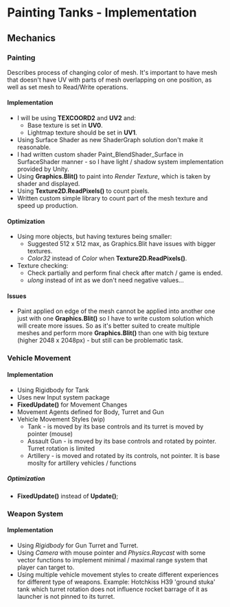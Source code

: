 # Painting Tanks - Implementation
## Mechanics
### Painting
Describes process of changing color of mesh. It's important to have mesh that doesn't have UV with parts of mesh overlapping on one position, as well as set mesh to Read/Write operations. 
#### Implementation
- I will be using **TEXCOORD2** and **UV2** and:
  - Base texture is set in **UV0**.
  - Lightmap texture should be set in **UV1**.
- Using Surface Shader as new ShaderGraph solution don't make it reasonable.
- I had written custom shader Paint_BlendShader_Surface in SurfaceShader manner - so I have light / shadow system implementation provided by Unity.
- Using **Graphics.Blit()** to paint into *Render Texture*, which is taken by shader and displayed.
- Using **Texture2D.ReadPixels()** to count pixels.
- Written custom simple library to count part of the mesh texture and speed up production.
#### Optimization
- Using more objects, but having textures being smaller:
  - Suggested 512 x 512 max, as Graphics.Blit have issues with bigger textures.
  - *Color32* instead of *Color* when **Texture2D.ReadPixels()**.
- Texture checking: 
  - Check partially and perform final check after match / game is ended.
  - *ulong* instead of int as we don't need negative values...

#### Issues
- Paint applied on edge of the mesh cannot be applied into another one just with one **Graphics.Blit()** so I have to write custom solution which will create more issues. So as it's better suited to create multiple meshes and perform more **Graphics.Blit()** than one with big texture (higher 2048 x 2048px) - but still can be problematic task.

### Vehicle Movement
#### Implementation
- Using Rigidbody for Tank
- Uses new Input system package
- **FixedUpdate()** for Movement Changes
- Movement Agents defined for Body, Turret and Gun
- Vehicle Movement Styles (wip)
  - Tank - is moved by its base controls and its turret is moved by pointer (mouse)
  - Assault Gun - is moved by its base controls and rotated by pointer. Turret rotation is limited
  - Artillery - is moved and rotated by its controls, not pointer. It is base moslty for artillery vehicles / functions

##### Optimization
- **FixedUpdate()** instead of **Update()**;

### Weapon System
#### Implementation
- Using *Rigidbody* for Gun Turret and Turret.
- Using *Camera* with mouse pointer and *Physics.Raycast* with some vector functions to implement minimal / maximal range system that player can target to.
- Using multiple vehicle movement styles to create different experiences for different type of weapons. Example: Hotchkiss H39 'ground stuka' tank which turret rotation does not influence rocket barrage of it as launcher is not pinned to its turret.



